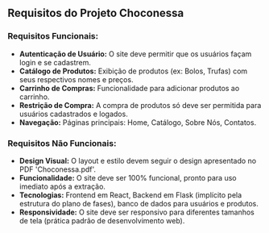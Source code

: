 
## Requisitos do Projeto Choconessa

### Requisitos Funcionais:
- **Autenticação de Usuário:** O site deve permitir que os usuários façam login e se cadastrem.
- **Catálogo de Produtos:** Exibição de produtos (ex: Bolos, Trufas) com seus respectivos nomes e preços.
- **Carrinho de Compras:** Funcionalidade para adicionar produtos ao carrinho.
- **Restrição de Compra:** A compra de produtos só deve ser permitida para usuários cadastrados e logados.
- **Navegação:** Páginas principais: Home, Catálogo, Sobre Nós, Contatos.

### Requisitos Não Funcionais:
- **Design Visual:** O layout e estilo devem seguir o design apresentado no PDF 'Choconessa.pdf'.
- **Funcionalidade:** O site deve ser 100% funcional, pronto para uso imediato após a extração.
- **Tecnologias:** Frontend em React, Backend em Flask (implícito pela estrutura do plano de fases), banco de dados para usuários e produtos.
- **Responsividade:** O site deve ser responsivo para diferentes tamanhos de tela (prática padrão de desenvolvimento web).


